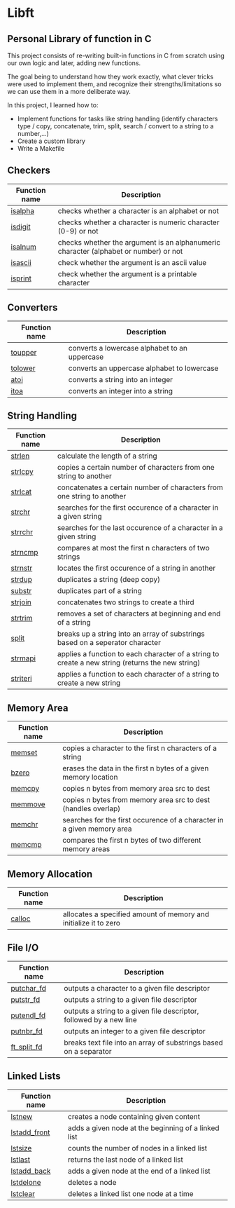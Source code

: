 # Libft

## Personal Library of function in C

This project consists of re-writing built-in functions in C from scratch using our own logic and later, adding new functions.

The goal being to understand how they work exactly, what clever tricks were used to implement them, and recognize their strengths/limitations so we can use them in a more deliberate way.

In this project, I learned how to:
- Implement functions for tasks like string handling (identify characters type / copy, concatenate, trim, split, search / convert to a string to a number,...) 
- Create a custom library
- Write a Makefile 


## Checkers
| Function name                                                        | Description |
|---------------                                                       |-------------|
| [isalpha](https://github.com/rurangiza/libft/blob/main/ft_isalpha.c) | checks whether a character is an alphabet or not                                     |
| [isdigit](https://github.com/rurangiza/libft/blob/main/ft_isdigit.c) | checks whether a character is numeric character (0-9) or not                         |
| [isalnum](https://github.com/rurangiza/libft/blob/main/ft_isalnum.c) | checks whether the argument is an alphanumeric character (alphabet or number) or not |
| [isascii](https://github.com/rurangiza/libft/blob/main/ft_isascii.c) | check whether the argument is an ascii value                                         |
| [isprint](https://github.com/rurangiza/libft/blob/main/ft_isprint.c) | check whether the argument is a printable character                                  |
  
## Converters
| Function name                                                        | Description |
|---------------                                                       |-------------|
| [toupper](https://github.com/rurangiza/libft/blob/main/ft_toupper.c) | converts a lowercase alphabet to an uppercase                                        |
| [tolower](https://github.com/rurangiza/libft/blob/main/ft_tolower.c) | converts an uppercase alphabet to lowercase                                          |
| [atoi](https://github.com/rurangiza/libft/blob/main/ft_atoi.c)       | converts a string into an integer                                                    |
| [itoa](https://github.com/rurangiza/libft/blob/main/ft_itoa.c)             | converts an integer into a string                                                                |

## String Handling
| Function name                                                        | Description                                                                          |
|----------------------------------------------------------------------|--------------------------------------------------------------------------------------|
| [strlen](https://github.com/rurangiza/libft/blob/main/ft_strlen.c)   | calculate the length of a string                                                     |
| [strlcpy](https://github.com/rurangiza/libft/blob/main/ft_strlcpy.c) | copies a certain number of characters from one string to another                     |
| [strlcat](https://github.com/rurangiza/libft/blob/main/ft_strlcat.c) | concatenates a certain number of characters from one string to another               |
| [strchr](https://github.com/rurangiza/libft/blob/main/ft_strchr.c)   | searches for the first occurence of a character in a given string                    |
| [strrchr](https://github.com/rurangiza/libft/blob/main/ft_strrchr.c) | searches for the last occurence of a character in a given string                     |
| [strncmp](https://github.com/rurangiza/libft/blob/main/ft_strncmp.c) | compares at most the first n characters of two strings                               |
| [strnstr](https://github.com/rurangiza/libft/blob/main/ft_strnstr.c) | locates the first occurence of a string in another                                   |
| [strdup](https://github.com/rurangiza/libft/blob/main/ft_strdup.c)   | duplicates a string (deep copy)                                                      |
| [substr](https://github.com/rurangiza/libft/blob/main/ft_substr.c)         | duplicates part of a string                                                                      |
| [strjoin](https://github.com/rurangiza/libft/blob/main/ft_strjoin.c)       | concatenates two strings to create a third                                                       |
| [strtrim](https://github.com/rurangiza/libft/blob/main/ft_strtrim.c)       | removes a set of characters at beginning and end of a string                                     |
| [split](https://github.com/rurangiza/libft/blob/main/ft_split.c)           | breaks up a string into an array of substrings based on a seperator character                    |
| [strmapi](https://github.com/rurangiza/libft/blob/main/ft_strmapi.c)       | applies a function to each character of a string to create a new string (returns the new string) |
| [striteri](https://github.com/rurangiza/libft/blob/main/ft_striteri.c)     | applies a function to each character of a string to create a new string                          |

## Memory Area
| Function name | Description |
|---------------|-------------|
| [memset](https://github.com/rurangiza/libft/blob/main/ft_memset.c)   | copies a character to the first n characters of a string                             |
| [bzero](https://github.com/rurangiza/libft/blob/main/ft_bzero.c)     | erases the data in the first n bytes of a given memory location                      |
| [memcpy](https://github.com/rurangiza/libft/blob/main/ft_memcpy.c)   | copies n bytes from memory area src to dest                                          |
| [memmove](https://github.com/rurangiza/libft/blob/main/ft_memmove.c) | copies n bytes from memory area src to dest (handles overlap)                        |
| [memchr](https://github.com/rurangiza/libft/blob/main/ft_memchr.c)   | searches for the first occurence of a character in a given memory area               |
| [memcmp](https://github.com/rurangiza/libft/blob/main/ft_memcmp.c)   | compares the first n bytes of two different memory areas                             |

## Memory Allocation
| Function name | Description |
|---------------|-------------|
| [calloc](https://github.com/rurangiza/libft/blob/main/ft_calloc.c)   | allocates a specified amount of memory and initialize it to zero                     |

## File I/O
| Function name | Description |
|---------------|-------------|
| [putchar_fd](https://github.com/rurangiza/libft/blob/main/ft_putchar_fd.c) | outputs a character to a given file descriptor                                                   |
| [putstr_fd](https://github.com/rurangiza/libft/blob/main/ft_putstr_fd.c)   | outputs a string to a given file descriptor                                                      |
| [putendl_fd](https://github.com/rurangiza/libft/blob/main/ft_putendl_fd.c) | outputs a string to a given file descriptor, followed by a new line                              |
| [putnbr_fd](https://github.com/rurangiza/libft/blob/main/ft_putnbr_fd.c)   | outputs an integer to a given file descriptor                                                    |
| [ft_split_fd](https://github.com/rurangiza/libft/blob/main/ft_split_fd.c)  | breaks text file into an array of substrings based on a separator |

## Linked Lists
| Function name                                                                        | Description                                         |
|--------------------------------------------------------------------------------------|-----------------------------------------------------|
| [lstnew](https://github.com/rurangiza/libft/blob/main/ft_lstnew_bonus.c)             | creates a node containing given content             |
| [lstadd_front](https://github.com/rurangiza/libft/blob/main/ft_lstadd_front_bonus.c) | adds a given node at the beginning of a linked list |
| [lstsize](https://github.com/rurangiza/libft/blob/main/ft_lstsize_bonus.c)           | counts the number of nodes in a linked list         |
| [lstlast](https://github.com/rurangiza/libft/blob/main/ft_lstlast_bonus.c)           | returns the last node of a linked list              |
| [lstadd_back](https://github.com/rurangiza/libft/blob/main/ft_lstadd_back_bonus.c)   | adds a given node at the end of a linked list       |
| [lstdelone](https://github.com/rurangiza/libft/blob/main/ft_lstdelone_bonus.c)       | deletes a node                                      |
| [lstclear](https://github.com/rurangiza/libft/blob/main/ft_lstclear_bonus.c)         | deletes a linked list one node at a time            |

